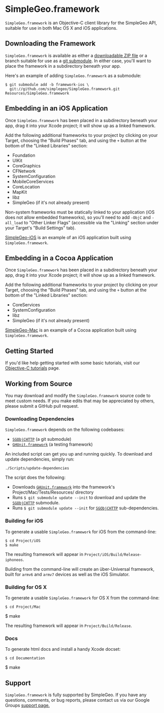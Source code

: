 # SimpleGeo.framework

`SimpleGeo.framework` is an Objective-C client library for the SimpleGeo API, suitable for use in both Mac OS X and iOS applications.

## Downloading the Framework

`SimpleGeo.framework` is available as either a [downloadable ZIP
file](https://github.com/simplegeo/SimpleGeo.framework/downloads) or a branch suitable for use as a [git
submodule](http://book.git-scm.com/5_submodules.html). In either case, you'll want to place the framework in a subdirectory beneath your app.

Here's an example of adding `SimpleGeo.framework` as a submodule:

    $ git submodule add -b framework-ios \
      git://github.com/simplegeo/SimpleGeo.framework.git Resources/SimpleGeo.framework

## Embedding in an iOS Application

Once `SimpleGeo.framework` has been placed in a subdirectory beneath your app, drag it into your Xcode project; it will show up as a linked framework.

Add the following additional frameworks to your project by clicking on your Target, choosing the "Build Phases" tab, and using the `+` button at the bottom of the "Linked Libraries" section:

* Foundation
* UIKit
* CoreGraphics
* CFNetwork
* SystemConfiguration
* MobileCoreServices
* CoreLocation
* MapKit
* libz
* SimpleGeo (if it's not already present)

Non-system frameworks must be statically linked to your application (iOS does not allow embedded frameworks), so you'll need to add `-ObjC` and `-all_load` to "Other Linker Flags" (accessible via the "Linking" section under your Target's  "Build Settings" tab).

[SimpleGeo-iOS](https://github.com/simplegeo/SimpleGeo-iOS) is an example of an iOS application built using `SimpleGeo.framework`.

## Embedding in a Cocoa Application

Once `SimpleGeo.framework` has been placed in a subdirectory beneath your app, drag it into your Xcode project; it will show up as a linked framework.

Add the following additional frameworks to your project by clicking on your Target, choosing the "Build Phases" tab, and using the `+` button at the bottom of the "Linked Libraries" section:

* CoreServices
* SystemConfiguration
* libz
* SimpleGeo (if it's not already present)

[SimpleGeo-Mac](https://github.com/simplegeo/SimpleGeo-Mac) is an example of a Cocoa application built using `SimpleGeo.framework`.

## Getting Started

If you'd like help getting started with some basic tutorials, visit our [Objective-C tutorials](https://simplegeo.com/docs/tutorials/objective-c) page.

## Working from Source

You may download and modify the `SimpleGeo.framework` source code to meet custom needs. If you make edits that may be appreciated by others, please submit a GitHub pull request.

### Downloading Dependencies

`SimpleGeo.framework` depends on the following codebases:

* [`SGObjCHTTP`](https://github.com/simplegeo/SGObjCHTTP) (a git submodule)
* [`GHUnit.framework`](https://github.com/gabriel/gh-unit/downloads) (a testing framework)

An included script can get you up and running quickly. To download and update dependencies, simply run:

	./Scripts/update-dependencies

The script does the following:

* Downloads [`GHUnit.framework`](https://github.com/gabriel/gh-unit/downloads) into the framework's Project/Mac/Tests/Resources/ directory
* Runs `$ git submodule update --init` to download and update the [`SGObjCHTTP`](https://github.com/simplegeo/SGObjCHTTP) submodule.
* Runs `$ git submodule update --init` for [`SGObjCHTTP`](https://github.com/simplegeo/SGObjCHTTP) sub-dependencies.

### Building for iOS

To generate a usable `SimpleGeo.framework` for iOS from the command-line:

	$ cd Project/iOS
	$ make

The resulting framework will appear in `Project/iOS/Build/Release-iphoneos`.

Building from the command-line will create an über-Universal framework, built for `armv6` and `armv7` devices as well as the iOS Simulator.

### Building for OS X

To generate a usable `SimpleGeo.framework` for OS X from the command-line:

	$ cd Project/Mac
   $ make

The resulting framework will appear in `Project/Build/Release`.

### Docs

To generate html docs and install a handy Xcode docset:

	$ cd Documentation
   $ make

## Support

`SimpleGeo.framework` is fully supported by SimpleGeo. If you have any questions, comments, or bug reports, please contact us via our Google Groups [support page.](https://groups.google.com/forum/#!forum/simplegeo)
